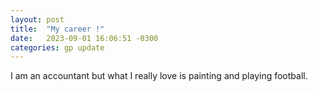 ```yaml
---
layout: post
title:  "My career !"
date:   2023-09-01 16:06:51 -0300
categories: gp update
---
```


I am an accountant but what I really love is painting and playing football.


